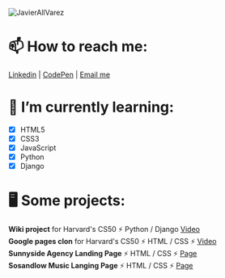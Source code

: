 ![JavierAllVarez](https://user-images.githubusercontent.com/83608710/141970618-dd8d8f59-c180-466e-aad1-38e4f6229875.gif)

# 📫 How to reach me: 
[Linkedin](https://www.linkedin.com/in/javier-allvarez-07783a111/) | [CodePen](https://codepen.io/javierallvarez) | [Email me](javiervarez@gmail.com) 

# 🌱 I’m currently learning:
- [x] HTML5
- [x] CSS3
- [x] JavaScript
- [x] Python
- [x] Django

# 🖥 Some projects:
**Wiki project** for Harvard's CS50       ⚡️ Python / Django    [Video](https://www.youtube.com/watch?v=dizGtDMy27k)  
**Google pages clon** for Harvard's CS50  ⚡ HTML / CSS ⚡       [Video](https://www.youtube.com/watch?v=g0lFQQ1MBLI)  
**Sunnyside Agency Landing Page** ⚡ HTML / CSS ⚡  [Page](https://sunnyside-agency-landing-page-main-javierallvarez.vercel.app/)   
**Sosandlow Music Langing Page** ⚡ HTML / CSS ⚡  [Page](https://javierallvarez.github.io/sosandlow-landing-page/)


<!--
**javierallvarez/javierallvarez** is a ✨ _special_ ✨ repository because its `README.md` (this file) appears on your GitHub profile.

Here are some ideas to get you started:

- 🔭 I’m currently working on ...
- 🌱 I’m currently learning ...
- 👯 I’m looking to collaborate on ...
- 🤔 I’m looking for help with ...
- 💬 Ask me about ...
- 📫 How to reach me: ...
- 😄 Pronouns: ...
- ⚡ Fun fact: ...
-->
